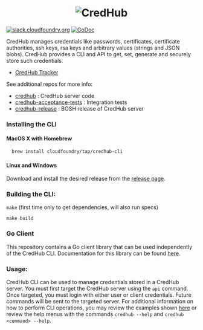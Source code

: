 # <div align="center"><img src="https://raw.githubusercontent.com/cloudfoundry-incubator/credhub/master/docs/images/logo.png" alt="CredHub"></div>

[![slack.cloudfoundry.org](https://slack.cloudfoundry.org/badge.svg)](https://slack.cloudfoundry.org)
[![GoDoc](https://godoc.org/github.com/golang/gddo?status.svg)](http://godoc.org/code.cloudfoundry.org/credhub-cli/credhub)

CredHub manages credentials like passwords, certificates, certificate authorities, ssh keys, rsa keys and arbitrary values (strings and JSON blobs). CredHub provides a CLI and API to get, set, generate and securely store such credentials.

* [CredHub Tracker](https://www.pivotaltracker.com/n/projects/1977341)

See additional repos for more info:

* [credhub](https://code.cloudfoundry.org/credhub) :     CredHub server code
* [credhub-acceptance-tests](https://github.com/cloudfoundry-incubator/credhub-acceptance-tests) : Integration tests
* [credhub-release](https://github.com/pivotal-cf/credhub-release) : BOSH release of CredHub server

### Installing the CLI

#### MacOS X with Homebrew
```bash
  brew install cloudfoundry/tap/credhub-cli
```

#### Linux and Windows
Download and install the desired release from the [release page](https://github.com/cloudfoundry-incubator/credhub-cli/releases).

### Building the CLI:

`make` (first time only to get dependencies, will also run specs)

`make build`

### Go Client

This repository contains a Go client library that can be used independently of the CredHub CLI.  Documentation for this library can be found [here](https://godoc.org/code.cloudfoundry.org/credhub-cli/credhub).


### Usage:

CredHub CLI can be used to manage credentials stored in a CredHub server. You must first target the CredHub server using the `api` command. Once targeted, you must login with either user or client credentials. Future commands will be sent to the targeted server. For additional information on how to perform CLI operations, you may review the examples shown [here][1] or review the help menus with the commands `credhub --help` and `credhub <command> --help`.

[1]:https://credhub-api.cfapps.io
